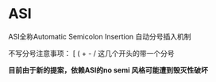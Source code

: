 # ASI
ASI全称Automatic Semicolon Insertion 自动分号插入机制

不写分号注意事项：
[ ( + - / 这几个开头的带一个分号

**目前由于新的提案，依赖ASI的no semi 风格可能遭到毁灭性破坏**